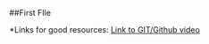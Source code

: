 ##First FIle

*Links for good resources:
[Link to GIT/Github video](https://www.youtube.com/watch?v=ruieT3Nkg2M&index=7&list=PL5-da3qGB5IBLMp7LtN8Nc3Efd4hJq0kD)
